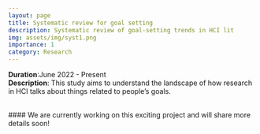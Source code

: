 ```yaml
---
layout: page
title: Systematic review for goal setting
description: Systematic review of goal-setting trends in HCI lit
img: assets/img/syst1.png
importance: 1
category: Research
---
```


**Duration**:June 2022 - Present     
**Description**: This study aims to understand the landscape of how research in HCI talks about things related to people’s goals.


<br>
#### We are currently working on this exciting project and will share more details soon!
